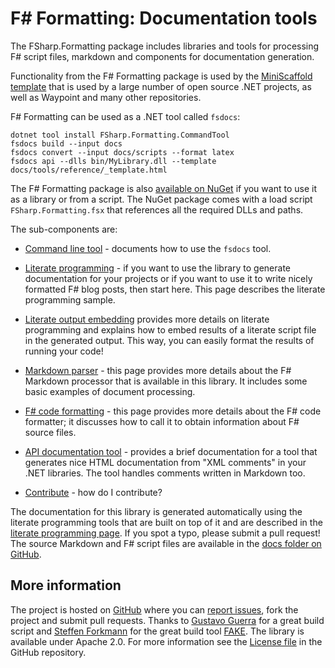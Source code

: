 ﻿F# Formatting: Documentation tools
==================================

The FSharp.Formatting package includes libraries and tools for processing F# script files, markdown and components
for documentation generation.

Functionality from the F# Formatting package is used by the [MiniScaffold template](https://github.com/TheAngryByrd/MiniScaffold/) 
that is used by a large number of open source .NET projects, as well as Waypoint and many other repositories.

F# Formatting can be used as a .NET tool called `fsdocs`:

    dotnet tool install FSharp.Formatting.CommandTool
    fsdocs build --input docs 
    fsdocs convert --input docs/scripts --format latex
    fsdocs api --dlls bin/MyLibrary.dll --template docs/tools/reference/_template.html

The F# Formatting package is also [available on NuGet](https://nuget.org/packages/FSharp.Formatting) if you want to use
it as a library or from a script. The NuGet package comes with a load script `FSharp.Formatting.fsx` that references all the required DLLs
and paths. 

The sub-components are:

 - [Command line tool](commandline.html) - documents how to use the `fsdocs` tool.
   
 - [Literate programming](literate.html) - if you want to use the library to generate documentation
   for your projects or if you want to use it to write nicely formatted F# blog posts, then
   start here. This page describes the literate programming sample. 
   
 - [Literate output embedding](evaluation.html) provides more details on literate programming and
   explains how to embed results of a literate script file in the generated output. This way,
   you can easily format the results of running your code!

 - [Markdown parser](markdown.html) - this page provides more details about the F# Markdown
   processor that is available in this library. It includes some basic examples of
   document processing.

 - [F# code formatting](codeformat.html) - this page provides more details about the F# code
   formatter; it discusses how to call it to obtain information about F# source files.

 - [API documentation tool](metadata.html) - provides a brief documentation for a tool
   that generates nice HTML documentation from "XML comments" in your .NET libraries.
   The tool handles comments written in Markdown too. 

 - [Contribute](https://github.com/fsprojects/FSharp.Formatting/blob/master/CONTRIBUTING.md) - how do I contribute?

The documentation for this library is generated automatically using the literate programming 
tools that are built on top of it and are described in the [literate programming page](literate.html).
If you spot a typo, please submit a pull request! The source Markdown and F# script files are
available in the [docs folder on GitHub](https://github.com/fsprojects/FSharp.Formatting/tree/master/docs).

More information
----------------

The project is hosted on [GitHub](https://github.com/fsprojects/FSharp.Formatting) where you can 
[report issues](https://github.com/fsprojects/FSharp.Formatting/issues), fork the project and submit pull requests.
Thanks to [Gustavo Guerra](https://github.com/ovatsus) for a great build script and 
[Steffen Forkmann](https://github.com/forki) for the great build tool [FAKE](https://github.com/fsharp/FAKE).
The library is available under Apache 2.0. For more information see the 
[License file](https://github.com/fsprojects/FSharp.Formatting/blob/master/LICENSE.md) in the GitHub repository.
